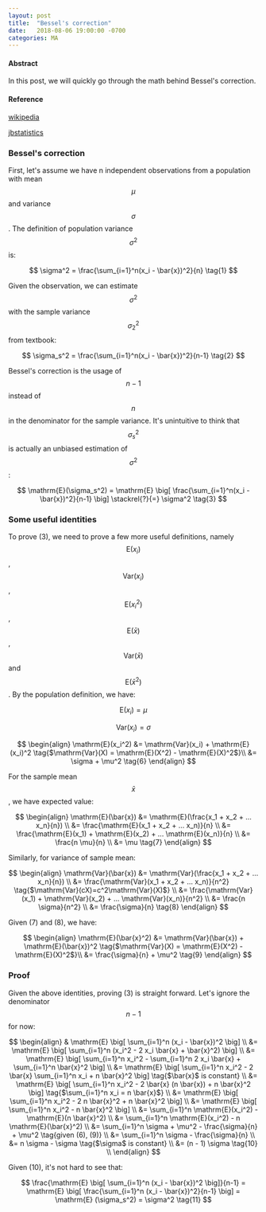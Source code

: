 ```yaml
---
layout: post
title:  "Bessel's correction"
date:   2018-08-06 19:00:00 -0700
categories: MA
---
```


#### __Abstract__
In this post, we will quickly go through the math behind Bessel's correction. 

#### __Reference__
[wikipedia]: https://en.wikipedia.org/wiki/Bessel%27s_correction
[jbstatistics]: https://www.youtube.com/watch?v=D1hgiAla3KI

[wikipedia]

[jbstatistics]

### __Bessel's correction__
First, let's assume we have n independent observations from a population with mean $$\mu$$ and variance $$\sigma$$. 
The definition of population variance $$\sigma^2$$ is: 

$$
    \sigma^2 = \frac{\sum_{i=1}^n(x_i - \bar{x})^2}{n} \tag{1}
$$

Given the observation, we can estimate $$\sigma^2$$ with the sample variance $$\sigma_2^2$$ from textbook:

$$
    \sigma_s^2 = \frac{\sum_{i=1}^n(x_i - \bar{x})^2}{n-1} \tag{2}
$$

Bessel's correction is the usage of $$n-1$$ instead of $$n$$ in the denominator for the sample variance. 
It's unintuitive to think that $$\sigma_s^2$$ is actually an unbiased estimation of $$\sigma^2$$:

$$
    \mathrm{E}(\sigma_s^2) = \mathrm{E} \big[ \frac{\sum_{i=1}^n(x_i - \bar{x})^2}{n-1} \big] \stackrel{?}{=} \sigma^2 \tag{3}
$$

### __Some useful identities__
To prove (3), we need to prove a few more useful definitions, namely $$\mathrm{E}(x_i)$$, $$\mathrm{Var}(x_i)$$, 
$$\mathrm{E}(x_i^2)$$, $$\mathrm{E}(\bar{x})$$, $$\mathrm{Var}(\bar{x})$$ and $$\mathrm{E}(\bar{x}^2)$$. 
By the population definition, we have:

$$
    \mathrm{E}(x_i) = \mu \tag{4}
$$ 

$$
    \mathrm{Var}(x_i) = \sigma \tag{5} 
$$ 

$$
\begin{align}
    \mathrm{E}(x_i^2) &= \mathrm{Var}(x_i) + \mathrm{E}(x_i)^2 \tag{$\mathrm{Var}(X) = \mathrm{E}(X^2) - \mathrm{E}(X)^2$}\\
                      &= \sigma + \mu^2 \tag{6}
\end{align}                
$$ 

For the sample mean $$\bar{x}$$, we have expected value:

$$
\begin{align}
    \mathrm{E}(\bar{x}) &= \mathrm{E}(\frac{x_1 + x_2 + ... x_n}{n}) \\
                        &= \frac{\mathrm{E}(x_1 + x_2 + ... x_n)}{n} \\
                        &= \frac{\mathrm{E}(x_1) + \mathrm{E}(x_2) + ... \mathrm{E}(x_n)}{n} \\
                        &= \frac{n \mu}{n} \\
                        &= \mu \tag{7}
\end{align}
$$ 

Similarly, for variance of sample mean:

$$
\begin{align}
    \mathrm{Var}(\bar{x}) &= \mathrm{Var}(\frac{x_1 + x_2 + ... x_n}{n}) \\
                          &= \frac{\mathrm{Var}(x_1 + x_2 + ... x_n)}{n^2} \tag{$\mathrm{Var}(cX)=c^2\mathrm{Var}(X)$} \\
                          &= \frac{\mathrm{Var}(x_1) + \mathrm{Var}(x_2) + ... \mathrm{Var}(x_n)}{n^2} \\
                          &= \frac{n \sigma}{n^2} \\
                          &= \frac{\sigma}{n} \tag{8}
\end{align}
$$

Given (7) and (8), we have:

$$
\begin{align}
    \mathrm{E}(\bar{x}^2) &= \mathrm{Var}(\bar{x}) + \mathrm{E}(\bar{x})^2 \tag{$\mathrm{Var}(X) = \mathrm{E}(X^2) - \mathrm{E}(X)^2$}\\
                          &= \frac{\sigma}{n} + \mu^2 \tag{9}
\end{align}
$$

### __Proof__

Given the above identities, proving (3) is straight forward. Let's ignore the denominator $$n-1$$ for now: 

$$
\begin{align}
    & \mathrm{E} \big[ \sum_{i=1}^n (x_i - \bar{x})^2 \big] \\
    &= \mathrm{E} \big[ \sum_{i=1}^n (x_i^2 - 2 x_i \bar{x} + \bar{x}^2) \big] \\
    &= \mathrm{E} \big[ \sum_{i=1}^n x_i^2 - \sum_{i=1}^n 2 x_i \bar{x} + \sum_{i=1}^n \bar{x}^2 \big] \\
    &= \mathrm{E} \big[ \sum_{i=1}^n x_i^2 - 2 \bar{x} \sum_{i=1}^n x_i + n \bar{x}^2 \big] \tag{$\bar{x}$ is constant} \\
    &= \mathrm{E} \big[ \sum_{i=1}^n x_i^2 - 2 \bar{x} (n \bar{x}) + n \bar{x}^2 \big] \tag{$\sum_{i=1}^n x_i = n \bar{x}$} \\
    &= \mathrm{E} \big[ \sum_{i=1}^n x_i^2 - 2 n \bar{x}^2 + n \bar{x}^2 \big] \\
    &= \mathrm{E} \big[ \sum_{i=1}^n x_i^2 - n \bar{x}^2 \big] \\
    &= \sum_{i=1}^n \mathrm{E}(x_i^2) - \mathrm{E}(n \bar{x}^2) \\
    &= \sum_{i=1}^n \mathrm{E}(x_i^2) - n \mathrm{E}(\bar{x}^2) \\
    &= \sum_{i=1}^n \sigma + \mu^2 - \frac{\sigma}{n} + \mu^2 \tag{given (6), (9)} \\
    &= \sum_{i=1}^n \sigma - \frac{\sigma}{n} \\
    &= n \sigma - \sigma \tag{$\sigma$ is constant} \\
    &= (n - 1) \sigma  \tag{10} \\
\end{align}
$$

Given (10), it's not hard to see that:

$$
    \frac{\mathrm{E} \big[ \sum_{i=1}^n (x_i - \bar{x})^2 \big]}{n-1} = \mathrm{E} \big[ \frac{\sum_{i=1}^n (x_i - \bar{x})^2}{n-1} \big] = \mathrm{E} (\sigma_s^2) = \sigma^2 \tag{11}
$$





